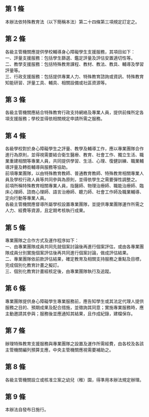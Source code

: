 第 1 條
-------
本辦法依特殊教育法（以下簡稱本法）第二十四條第三項規定訂定之。

第 2 條
-------
各級主管機關應提供學校輔導身心障礙學生支援服務，其項目如下：  
一、評量支援服務：包括學生篩選、鑑定評量及評估安置適切性等。  
二、教學支援服務：包括特殊教育課程、教材、教法、教具、輔導及學習  
    評量等。  
三、行政支援服務：包括提供專業人力、特殊教育諮詢或資訊、特殊教育  
    知能研習、評量工具、輔具、相關設備或社區資源等。

第 3 條
-------
各級主管機關應結合特殊教育行政支持網絡及專業人員，提供前條所定各  
項支援服務；學校並得依相關規定申請所需之服務。

第 4 條
-------
各級學校對於身心障礙學生之評量、教學及輔導工作，應以專業團隊合作  
進行為原則，並得視需要結合衛生醫療、教育、社會工作、獨立生活、職  
業重建相關等專業人員，共同提供學習、生活、心理、復健訓練、職業輔  
導評量及轉銜輔導與服務等協助。  
前項專業團隊，以由特殊教育教師、普通教育教師、特殊教育相關專業人  
員及學校行政人員等共同參與為原則，並得依學生之需要彈性調整之。  
前項所稱特殊教育相關專業人員，指醫師、物理治療師、職能治療師、臨  
床心理師、諮商心理師、語言治療師、聽力師、社會工作師及職業輔導、  
定向行動等專業人員。  
各級主管機關應督導所屬學校設置專業團隊，並提供專業團隊運作所需之  
人力、經費等資源，且定期考核執行成果。

第 5 條
-------
專業團隊之合作方式及運作程序如下：  
一、由專業團隊成員共同先就個案討論後再進行個案評估，或由各專業團  
    隊成員分別實施個案評估後再共同進行個案討論，做成評估結果。  
二、專業團隊依前款評估結果，確定教育及相關支持服務之重點及目標，  
    完成個別化教育計畫之擬訂。  
三、個別化教育計畫經核定後，由專業團隊執行及追蹤。

第 6 條
-------
專業團隊提供身心障礙學生專業服務前，應告知學生或其法定代理人提供  
服務之目的、預期成果及配合措施，並徵詢其同意；實施專業服務時，應  
主動邀請其參與；服務後並應通知其結果，且作成紀錄，建檔保存。

第 7 條
-------
辦理特殊教育支援服務與專業團隊之設置及運作所需經費，由各校及各該  
主管機關編列預算支應，中央主管機關應視需要補助之。

第 8 條
-------
各級主管機關設立或核准立案之幼兒（稚）園，得準用本辦法規定辦理。

第 9 條
-------
本辦法自發布日施行。

